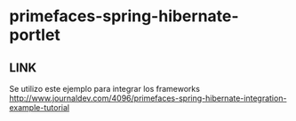 # primefaces-spring-hibernate-portlet

LINK
---
Se utilizo este ejemplo para integrar los frameworks
http://www.journaldev.com/4096/primefaces-spring-hibernate-integration-example-tutorial
